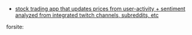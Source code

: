 - [stock trading app that updates prices from user-activity + sentiment analyzed from integrated twitch channels, subreddits, etc](https://github.com/alexhamidi/fanstocks)


forsite:

